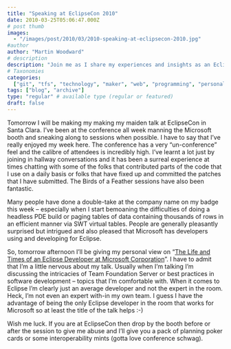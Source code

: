 ```yaml
---
title: "Speaking at EclipseCon 2010"
date: 2010-03-25T05:06:47.000Z
# post thumb
images:
  - "/images/post/2010/03/2010-speaking-at-eclipsecon-2010.jpg"
#author
author: "Martin Woodward"
# description
description: "Join me as I share my experiences and insights as an Eclipse developer at Microsoft during my first talk at EclipseCon 2010."
# Taxonomies
categories:
  ["git", "tfs", "technology", "maker", "web", "programming", "personal"]
tags: ["blog", "archive"]
type: "regular" # available type (regular or featured)
draft: false
---
```


[](http://www.eclipsecon.org/2010/) Tomorrow I will be making my making my maiden talk at EclipseCon in Santa Clara. I’ve been at the conference all week manning the Microsoft booth and sneaking along to sessions when possible. I have to say that I’ve really enjoyed my week here. The conference has a very “un-conference” feel and the calibre of attendees is incredibly high. I’ve learnt a lot just by joining in hallway conversations and it has been a surreal experience at times chatting with some of the folks that contributed parts of the code that I use on a daily basis or folks that have fixed up and committed the patches that I have submitted. The Birds of a Feather sessions have also been fantastic.

Many people have done a double-take at the company name on my badge this week – especially when I start bemoaning the difficulties of doing a headless PDE build or paging tables of data containing thousands of rows in an efficient manner via SWT virtual tables. People are generally pleasantly surprised but intrigued and also pleased that Microsoft has developers using and developing for Eclipse.

So, tomorrow afternoon I’ll be giving my personal view on “[The Life and Times of an Eclipse Developer at Microsoft Corporation](http://www.eclipsecon.org/2010/sessions/?page=sessions&id=1476)”. I have to admit that I’m a little nervous about my talk. Usually when I’m talking I’m discussing the intricacies of Team Foundation Server or best practices in software development – topics that I’m comfortable with. When it comes to Eclipse I’m clearly just an average developer and not the expert in the room. Heck, I’m not even an expert with-in my own team. I guess I have the advantage of being the only Eclipse developer in the room that works for Microsoft so at least the title of the talk helps :-)

Wish me luck. If you are at EclipseCon then drop by the booth before or after the session to give me abuse and I’ll give you a pack of planning poker cards or some interoperability mints (gotta love conference schwag).
